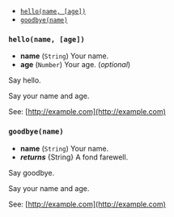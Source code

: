 
* [`hello(name, [age])`](#hello-name-age-)
* [`goodbye(name)`](#goodbye-name-)

### `hello(name, [age])`
* **name** (`String`) Your name.
* **age** (`Number`) Your age. (_optional_)

Say hello.

Say your name and age.

See: [http://example.com](http://example.com)

### `goodbye(name)`
* **name** (`String`) Your name.
* **_returns_** {String} A fond farewell.

Say goodbye.

Say your name and age.

See: [http://example.com](http://example.com)
